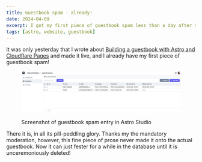 ```yaml
---
title: Guestbook spam - already!
date: 2024-04-09
excerpt: I got my first piece of guestbook spam less than a day after making it live.
tags: [astro, website, guestbook]
---
```


It was only yesterday that I wrote about [Building a guestbook with Astro and Cloudflare Pages](./5-building-a-guestbook-with-astro-and-cloudflare-pages/) and made it live, and I already have my first piece of guestbook spam!

<figure>

  ![Screenshot of guestbook spam entry in Astro Studio](./images/guestbook-spam.png)
  <figcaption>Screenshot of guestbook spam entry in Astro Studio</figcaption>
</figure>

There it is, in all its pill-peddling glory. Thanks my the mandatory moderation, however, this fine piece of prose never made it onto the actual guestbook. Now it can just fester for a while in the database until it is unceremoniously deleted!
